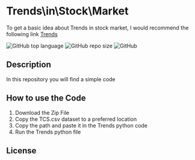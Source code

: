 # Trends\in\Stock\Market
To get a basic idea about Trends in stock market, I would recommend the following link [Trends](https://www.investopedia.com/terms/t/trend.asp)

![GitHub top language](https://img.shields.io/github/languages/top/Sumanmhalsank02/Trends-in-Stock-Market?style=plastic)
![GitHub repo size](https://img.shields.io/github/repo-size/Sumanmhalsank02/Trends-in-Stock-Market?style=plastic)
![GitHub](https://img.shields.io/github/license/Sumanmhalsank02/Trends-in-Stock-Market?style=plastic)


## Description
In this repository you will find a simple code


## How to use the Code
1. Download the Zip File
2. Copy the TCS.csv dataset to a preferred location
3. Copy the path and paste it in the Trends python code
4. Run the Trends python file 

## License




